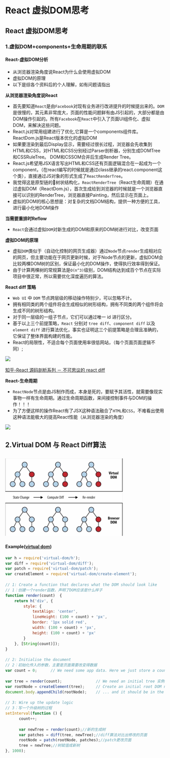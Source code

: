 # React 虚拟DOM思考

## React 虚拟DOM思考

### 1.虚拟DOM+components+生命周期的联系

#### React-虚拟DOM分析

* 从浏览器渲染角度说React为什么会使用虚拟DOM
* 虚拟DOM的原理
* 以下是综各个资料后的个人理解，如有问题请指出

**从浏览器渲染角度说React**

* 首先要知道`React`是由`Facebook`对现有业务进行改进提升的时候提出来的。`DOM`是很慢的，其元素非常庞大，页面的性能问题鲜有由JS引起的，大部分都是由DOM操作引起的。所有`Facebook`在`React`中引入了页面UI组件化、虚拟DOM，来解决这些问题。
* React.js对常用组建进行了优化,它算是一个components组件库。ReactDom.js是React版本优化的虚拟DOM
* 如果要渲染到最后Display显示，需要经过很长过程，浏览器会先收集到HTML和CSS，对HTML和CSS分别经过Parser剖析器，分别生成DOMTree和CSSRuleTree。 DOM和CSSOM合并后生成Render Tree。
* React.js希望用JSX语言写出HTML和CSS还有页面逻辑混合在一起成为一个component，（在react编写的时候就是通过class继承的react.component这个类），直接通过JS对象的形式生成了`ReactRenderTree`。
* 我觉得这是原型链的🌲树状结构化，`ReactRenderTree`（React生命周期）在通过虚拟DOM（ReactDom.js），首次生成给到浏览器的时候就是一个浏览器直接可以识别的RenderTree，浏览器直接Painting，然后显示在页面上。
* 虚拟的DOM的核心思想是：对复杂的文档DOM结构，提供一种方便的工具，进行最小化地DOM操作

**当需要重排时Reflow**

* `React`会通过虚拟`DOM`对新生成的DOM和原来的DOM树进行对比，改变页面

**虚拟DOM的原理**

* 虚拟`DOM`类似于（自动化控制的网页生成器）通过`Node`节点`render`生成相对应的网页，但主要功能在于网页更新时候，对于Node节点的更新，虚拟DOM会比较两棵DOM树的区别，保证最小化的DOM操作，使得执行效率得到保证。
* 由于计算两棵树的常规算法是`O(n^3)`级别，DOM结构达到成百个节点在实际项目中很正常，所以需要优化深度遍历的算法。

**React diff 策略**

* `Web UI` 中 `DOM` 节点跨层级的移动操作特别少，可以忽略不计。
* 拥有相同类的两个组件将会生成相似的树形结构，拥有不同类的两个组件将会生成不同的树形结构。
* 对于同一层级的一组子节点，它们可以通过唯一 id 进行区分。
* 基于以上三个前提策略，`React` 分别对 `tree diff`、`component diff` 以及 `element diff` 进行算法优化，事实也证明这三个前提策略是合理且准确的，它保证了整体界面构建的性能。
* React的局限性，不适合每个页面使用率很低网站，（每个页面页面逻辑不同）;

[![](https://camo.githubusercontent.com/289a50d2838a83515ce740ad40e493ea009e4e8b/68747470733a2f2f706963332e7a68696d672e636f6d2f37346138366662636338626234616437346531396237326137326232366335365f722e706e67)](https://camo.githubusercontent.com/289a50d2838a83515ce740ad40e493ea009e4e8b/68747470733a2f2f706963332e7a68696d672e636f6d2f37346138366662636338626234616437346531396237326137326232366335365f722e706e67)

[知乎-React 源码剖析系列 － 不可思议的 react diff](https://zhuanlan.zhihu.com/p/20346379)

**React-生命周期**

* `ReactNode`节点是由JS制作而成，本身是死的，要赋予其活性，就需要像现实事物一样有生命周期。通过生命周期函数，来间接控制事件与DOM的操作！！！
* 为了方便这样的操作React有了JSX这种语法融合了`HTML`和`CSS`，不难看出使用这种语法能极大的提高React性能（从浏览器渲染的角度）

[![](https://camo.githubusercontent.com/2d82a2e67c415a05b33005d0f500c679d34b2639/687474703a2f2f75706c6f61642d696d616765732e6a69616e7368752e696f2f75706c6f61645f696d616765732f313831343335342d346266363265353435353361333262372e706e673f696d6167654d6f6772322f6175746f2d6f7269656e742f7374726970253743696d61676556696577322f322f772f31323430)](https://camo.githubusercontent.com/2d82a2e67c415a05b33005d0f500c679d34b2639/687474703a2f2f75706c6f61642d696d616765732e6a69616e7368752e696f2f75706c6f61645f696d616765732f313831343335342d346266363265353435353361333262372e706e673f696d6167654d6f6772322f6175746f2d6f7269656e742f7374726970253743696d61676556696577322f322f772f31323430)

## 2.Virtual DOM 与 React Diff算法

## ![](../.gitbook/assets/微信截图_20180102170018.png)

#### Example\([virtual dom](https://github.com/Matt-Esch/virtual-dom#example)\)

```javascript
var h = require('virtual-dom/h');
var diff = require('virtual-dom/diff');
var patch = require('virtual-dom/patch');
var createElement = require('virtual-dom/create-element');

// 1: Create a function that declares what the DOM should look like
// 1：创建一个render函数，声明了DOM应该是什么样子
function render(count)  {
    return h('div', {
        style: {
            textAlign: 'center',
            lineHeight: (100 + count) + 'px',
            border: '1px solid red',
            width: (100 + count) + 'px',
            height: (100 + count) + 'px'
        }
    }, [String(count)]);
}

// 2: Initialise the document
// 2：初始化传入的参数，主要是页面需要改变得数据
var count = 0;      // We need some app data. Here we just store a count.

var tree = render(count);               // We need an initial tree 实例化一个树节点在内存当中，也就是我们定义的这个render树
var rootNode = createElement(tree);     // Create an initial root DOM node ... 通过CreateElement创建一个真实的DOM节点插入到DOM结构中
document.body.appendChild(rootNode);    // ... and it should be in the document 把节点嵌入到页面当中

// 3: Wire up the update logic
// 3：写一个升级树的过程
setInterval(function () {
      count++;

      var newTree = render(count);//新的生成树
      var patches = diff(tree, newTree);//diff算法对比出修改的页面
      rootNode = patch(rootNode, patches);//patch更改页面
      tree = newTree;//树赋值成新树
}, 1000);
```

